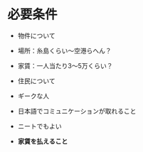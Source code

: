 # 必要条件

 - 物件について
  - 場所：糸島くらい〜空港らへん？
  - 家賃：一人当たり3〜5万くらい？
 
 
 - 住民について
  - ギークな人
  - 日本語でコミュニケーションが取れること
  - ニートでもよい
  - **家賃を払えること**
 
